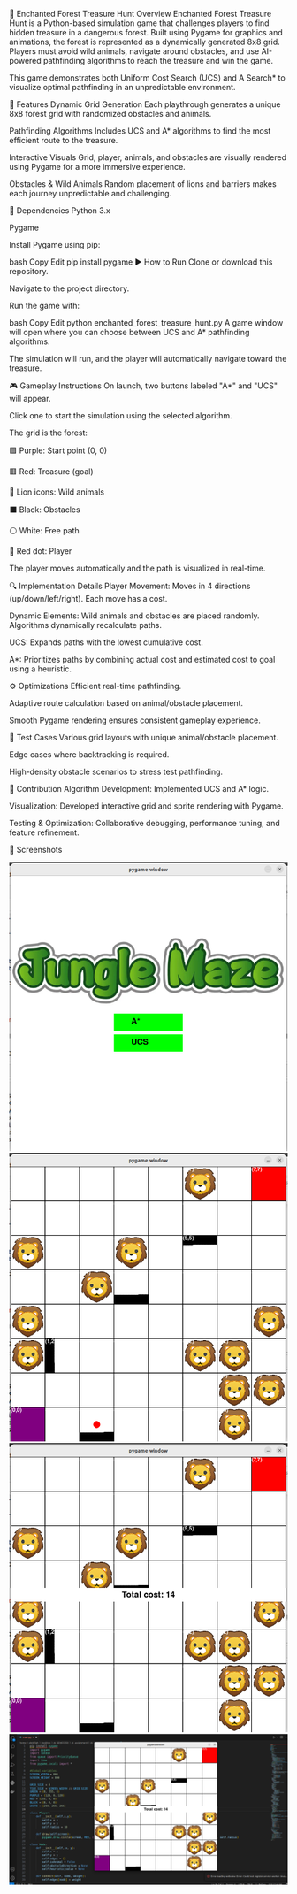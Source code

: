 🧭 Enchanted Forest Treasure Hunt
Overview
Enchanted Forest Treasure Hunt is a Python-based simulation game that challenges players to find hidden treasure in a dangerous forest. Built using Pygame for graphics and animations, the forest is represented as a dynamically generated 8x8 grid. Players must avoid wild animals, navigate around obstacles, and use AI-powered pathfinding algorithms to reach the treasure and win the game.

This game demonstrates both Uniform Cost Search (UCS) and A Search* to visualize optimal pathfinding in an unpredictable environment.

📌 Features
Dynamic Grid Generation
Each playthrough generates a unique 8x8 forest grid with randomized obstacles and animals.

Pathfinding Algorithms
Includes UCS and A* algorithms to find the most efficient route to the treasure.

Interactive Visuals
Grid, player, animals, and obstacles are visually rendered using Pygame for a more immersive experience.

Obstacles & Wild Animals
Random placement of lions and barriers makes each journey unpredictable and challenging.

🔧 Dependencies
Python 3.x

Pygame

Install Pygame using pip:

bash
Copy
Edit
pip install pygame
▶️ How to Run
Clone or download this repository.

Navigate to the project directory.

Run the game with:

bash
Copy
Edit
python enchanted_forest_treasure_hunt.py
A game window will open where you can choose between UCS and A* pathfinding algorithms.

The simulation will run, and the player will automatically navigate toward the treasure.

🎮 Gameplay Instructions
On launch, two buttons labeled "A*" and "UCS" will appear.

Click one to start the simulation using the selected algorithm.

The grid is the forest:

🟪 Purple: Start point (0, 0)

🟥 Red: Treasure (goal)

🦁 Lion icons: Wild animals

⬛ Black: Obstacles

⚪ White: Free path

🔴 Red dot: Player

The player moves automatically and the path is visualized in real-time.

🔍 Implementation Details
Player Movement: Moves in 4 directions (up/down/left/right). Each move has a cost.

Dynamic Elements: Wild animals and obstacles are placed randomly. Algorithms dynamically recalculate paths.

UCS: Expands paths with the lowest cumulative cost.

A*: Prioritizes paths by combining actual cost and estimated cost to goal using a heuristic.

⚙️ Optimizations
Efficient real-time pathfinding.

Adaptive route calculation based on animal/obstacle placement.

Smooth Pygame rendering ensures consistent gameplay experience.

🧪 Test Cases
Various grid layouts with unique animal/obstacle placement.

Edge cases where backtracking is required.

High-density obstacle scenarios to stress test pathfinding.

👥 Contribution
Algorithm Development: Implemented UCS and A* logic.

Visualization: Developed interactive grid and sprite rendering with Pygame.

Testing & Optimization: Collaborative debugging, performance tuning, and feature refinement.

📸 Screenshots


![Screenshot 1](img1.png)
![Screenshot 2](img2.png)
![Screenshot 3](img3.png)
![Screenshot 3](img4.png)
